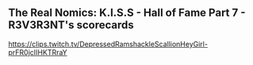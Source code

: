 ## The Real Nomics: K.I.S.S - Hall of Fame Part 7 - R3V3R3NT's scorecards

<https://clips.twitch.tv/DepressedRamshackleScallionHeyGirl-prFR0jcIIHKTRraY>
